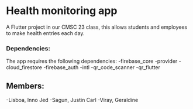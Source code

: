 # Health monitoring app

A Flutter project in our CMSC 23 class, this allows students and employees to make health entries each day.

### Dependencies:

The app requires the following dependencies:
-firebase_core
-provider
-cloud_firestore
-firebase_auth
-intl
-qr_code_scanner
-qr_flutter

## Members:

-Lisboa, Inno Jed
-Sagun, Justin Carl
-Viray, Geraldine

